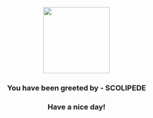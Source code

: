 <p align="center">
            <img src="https://raw.githubusercontent.com/PokeAPI/sprites/master/sprites/pokemon/545.png" width="150" height="150">
          </p>
          <h3 align="center">You have been greeted by - <b>SCOLIPEDE</b></h3>
          <h3 align="center">Have a nice day!</h3>
